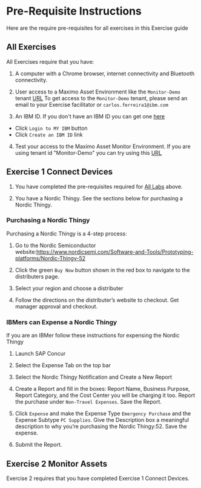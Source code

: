 # Pre-Requisite Instructions

Here are the require pre-requisites for all exercises in this Exercise guide

## All Exercises

All Exercises require that you have:

1.  A computer with a Chrome browser, internet connectivity and Bluetooth connectivity.

2.  User access to a Maximo Asset Environment like the `Monitor-Demo` tenant [URL](https://dashboard-beta.connectedproducts.internetofthings.ibmcloud.com/preauth?tenantid=Monitor-Demo&isAPM=true)  To get access to the `Monitor-Demo` tenant, please send an email to your Exercise facilitator or `carlos.ferreira1@ibm.com`

3.  An IBM ID.  If you don't have an IBM ID you can get one [here](https://www.ibm.com/account/reg/signup?)

  * Click `Login to MY IBM` button
  * Click `Create an IBM ID` link

4.  Test your access to the Maximo Asset Monitor Environment.  If you are using tenant id  "Monitor-Demo"  you can try using this [URL](https://dashboard-beta.connectedproducts.internetofthings.ibmcloud.com/preauth?tenantid=Monitor-Demo&isAPM=true)

## Exercise 1 Connect Devices

1.  You have completed the pre-requisites required for [All Labs](../facilitator_instructions) above.

2.  You have a Nordic Thingy.  See the sections below for purchasing a Nordic Thingy.  

### Purchasing a Nordic Thingy
Purchasing a Nordic Thingy is a 4-step process:

1.	Go to the Nordic Semiconductor website:https://www.nordicsemi.com/Software-and-Tools/Prototyping-platforms/Nordic-Thingy-52

2.	Click the green `Buy Now` button shown in the red box to navigate to the distributers page.

3.	Select your region and choose a distributer

4.	Follow the directions on the distributer’s website to checkout. Get manager approval and checkout.

### IBMers can Expense a Nordic Thingy
If you are an IBMer follow these instructions for expensing the Nordic Thingy

1.	Launch SAP Concur

2.	Select the Expense Tab on the top bar

3.	Select the Nordic Thingy Notification and Create a New Report

4.	Create a Report and fill in the boxes: Report Name, Business Purpose, Report Category, and the Cost Center you will be charging it too. Report the purchase under `Non-Travel Expenses`. Save the Report.

5.	Click `Expense` and make the Expense Type `Emergency Purchase` and the Expense Subtype `PC Supplies`. Give the Description box a meaningful description to why you’re purchasing the Nordic Thingy:52. Save the expense.

6.	Submit the Report.

## Exercise 2 Monitor Assets

Exercise 2 requires that you have completed Exercise 1 Connect Devices.





